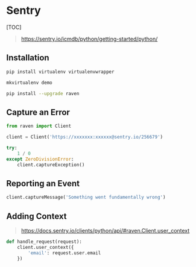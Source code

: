 # Sentry

[TOC]


> https://sentry.io/icmdb/python/getting-started/python/

## Installation

```bash
pip install virtualenv virtualenvwrapper

mkvirtualenv demo

pip install --upgrade raven
```

## Capture an Error

```python
from raven import Client

client = Client('https://xxxxxxx:xxxxxx@sentry.io/256679')

try:
    1 / 0
except ZeroDivisionError:
    client.captureException()
```

## Reporting an Event

```python
client.captureMessage('Something went fundamentally wrong')
```

## Adding Context

> https://docs.sentry.io/clients/python/api/#raven.Client.user_context

```python
def handle_request(request):
    client.user_context({
        'email': request.user.email
    })
```
